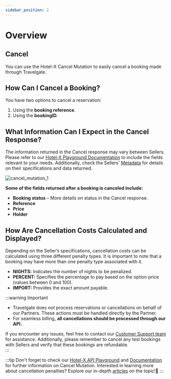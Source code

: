 ```yaml
---
sidebar_position: 2
---
```


# Overview

## Cancel

You can use the Hotel-X Cancel Mutation to easily cancel a booking made through Travelgate.

## How Can I Cancel a Booking?

You have two options to cancel a reservation:

1. Using the **booking reference**.
2. Using the **bookingID**.

## What Information Can I Expect in the Cancel Response?

The information returned in the Cancel response may vary between Sellers. Please refer to our [Hotel-X Playground Documentation](/playground) to include the fields relevant to your needs. Additionally, check the Sellers' [Metadata](/kb/our-products/are-you-a-buyer/our-methods/static-content/hotel-x-metadata-query) for details on their specifications and data returned.

![cancel_mutation_1](https://storage.travelgate.com/kbase/cancel_mutation_1.jpg)

**Some of the fields returned after a booking is canceled include:**

- **Booking status** – More details on status in the Cancel response.
- **Reference**
- **Price**
- **Holder**

## How Are Cancellation Costs Calculated and Displayed?

Depending on the Seller’s specifications, cancellation costs can be calculated using three different penalty types. It is important to note that a booking may have more than one penalty type associated with it.

- **NIGHTS:** Indicates the number of nights to be penalized.
- **PERCENT:** Specifies the percentage to pay based on the option price (values between 0 and 100).
- **IMPORT:** Provides the exact amount payable.

:::warning Important  
- Travelgate does *not* process reservations or cancellations on behalf of our Partners. These actions must be handled directly by the Partner.  
- For seamless billing, **all cancellations should be processed through our API.**  

If you encounter any issues, feel free to contact our [Customer Support team](https://app.travelgate.com/support) for assistance. Additionally, please remember to cancel any test bookings with Sellers and verify that these bookings are refundable.  
:::

:::tip
Don't forget to check our [Hotel-X API Playground](/playground) and [Documentation](/docs/apis/for-buyers/hotel-x-pull-buyers-api/booking-management/cancel) for further information on Cancel Mutation. Interested in learning more about cancellation penalties? Explore our in-depth [articles](/kb/faqs/faqs-cancel-policies/hotel-buyers-api-cancel-policies) on the topic!🚀
:::

